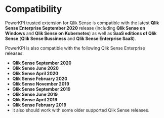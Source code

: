# Compatibility

PowerKPI trusted extension for Qlik Sense is compatible with the latest **Qlik Sense Enterprise September 2020** release \(including **Qlik Sense on Windows** and **Qlik Sense on Kubernetes**\) as well as **SaaS editions of Qlik Sense** \(**Qlik Sense Bussiness** and **Qlik Sense Enterprise SaaS**\).

PowerKPI is also compatible with the following Qlik Sense Enterprise releases: 

* **Qlik Sense September 2020**
* **Qlik Sense June 2020** 
* **Qlik Sense April 2020**
* **Qlik Sense February 2020**  
* **Qlik Sense November 2019**
* **Qlik Sense September 2019**
* **Qlik Sense June 2019**
* **Qlik Sense April 2019**
* **Qlik Sense February 2019**
* it also should work with some older supported Qlik Sense releases. 

